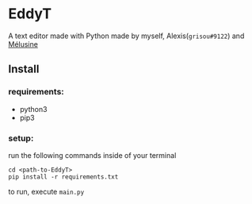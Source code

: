 # EddyT
A text editor made with Python made by myself, Alexis(`grisou#9122`) and [Mélusine](https://github.com/meowlusine)


## Install
### requirements:
* python3
* pip3

### setup:
run the following commands inside of your terminal
```
cd <path-to-EddyT>
pip install -r requirements.txt
```
to run, execute `main.py`

